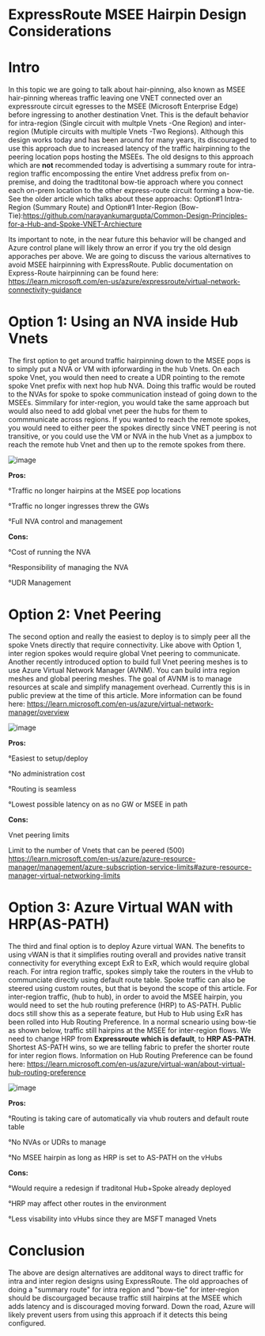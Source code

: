 # ExpressRoute MSEE Hairpin Design Considerations

# Intro
In this topic we are going to talk about hair-pinning, also known as MSEE hair-pinning whereas traffic leaving one VNET connected over an expressroute circuit egresses to the MSEE (Microsoft Enterprise Edge) before ingressing to another destination Vnet. This is the default behavior for intra-region (Single circuit with multple Vnets -One Region) and inter-region (Mutiple circuits with multiple Vnets -Two Regions). Although this design works today and has been around for many years, its discouraged to use this approach due to increased latency of the traffic hairpinning to the peering location pops hosting the MSEEs. The old designs to this approach which are **not** recommended today is advertising a summary route for intra-region traffic encompossing the entire Vnet address prefix from on-premise, and doing the tradtitonal bow-tie approach where you connect each on-prem location to the other express-route circuit forming a bow-tie. See the older article which talks about these approachs: Option#1 Intra-Region (Summary Route) and Option#1 Inter-Region (Bow-Tie):https://github.com/narayankumargupta/Common-Design-Principles-for-a-Hub-and-Spoke-VNET-Archiecture

Its important to note, in the near future this behavior will be changed and Azure control plane will likely throw an error if you try the old design apporaches per above. We are going to discuss the various alternatives to avoid MSEE hairpinning with ExpressRoute. Public documentation on Express-Route hairpinning can be found here: https://learn.microsoft.com/en-us/azure/expressroute/virtual-network-connectivity-guidance

# Option 1: Using an NVA inside Hub Vnets
The first option to get around traffic hairpinning down to the MSEE pops is to simply put a NVA or VM with ipforwarding in the hub Vnets. On each spoke Vnet, you would then need to create a UDR pointing to the remote spoke Vnet prefix with next hop hub NVA. Doing this traffic would be routed to the NVAs for spoke to spoke communication instead of going down to the MSEEs. Simmilary for inter-region, you would take the same approach but would also need to add global vnet peer the hubs for them to commmunicate across regions. If you wanted to reach the remote spokes, you would need to either peer the spokes directly since VNET peering is not transitive, or you could use the VM or NVA in the hub Vnet as a jumpbox to reach the remote hub Vnet and then up to the remote spokes from there.

![image](https://user-images.githubusercontent.com/55964102/220209806-21254dbe-987f-4237-a33e-abb32f4fb66b.png)

**Pros:**

 °Traffic no longer hairpins at the MSEE pop locations

 °Traffic no longer ingresses threw the GWs

 °Full NVA control and management

**Cons:**

 °Cost of running the NVA

 °Responsibility of managing the NVA

 °UDR Management 

# Option 2: Vnet Peering
The second option and really the easiest to deploy is to simply peer all the spoke Vnets directly that require connectivity. Like above with Option 1, inter region spokes would require global Vnet peering to communicate. Another recently introduced option to build full Vnet peering meshes is to use Azure Virtual Network Manager (AVNM). You can build intra region meshes and global peering meshes. The goal of AVNM is to manage resources at scale and simplify management overhead. Currently this is in public preview at the time of this article. More information can be found here: https://learn.microsoft.com/en-us/azure/virtual-network-manager/overview 

![image](https://user-images.githubusercontent.com/55964102/220211126-6a29401e-5121-4ba8-a862-cfb1eaf895b5.png)

**Pros:**

 °Easiest to setup/deploy

 °No administration cost

 °Routing is seamless

 °Lowest possible latency on as no GW or MSEE in path

**Cons:**

Vnet peering limits

Limit to the number of Vnets that can be peered (500)
https://learn.microsoft.com/en-us/azure/azure-resource-manager/management/azure-subscription-service-limits#azure-resource-manager-virtual-networking-limits

# Option 3: Azure Virtual WAN with HRP(AS-PATH)
The third and final option is to deploy Azure virtual WAN. The benefits to using vWAN is that it simplifies routing overall and provides native transit connectivity for everything except ExR to ExR, which would require global reach. For intra region traffic, spokes simply take the routers in the vHub to communciate directly using default route table. Spoke traffic can also be steered using custom routes, but that is beyond the scope of this article. For inter-region traffic, (hub to hub), in order to avoid the MSEE hairpin, you would need to set the hub routing preference (HRP) to AS-PATH. Public docs still show this as a seperate feature, but Hub to Hub using ExR has been rolled into Hub Routing Preference. In a normal scneario using bow-tie as shown below, traffic still hairpins at the MSEE for inter-region flows. We need to change HRP from **Expressroute which is default**, to **HRP AS-PATH**. Shortest AS-PATH wins, so we are telling fabric to prefer the shorter route for inter region flows. Information on Hub Routing Preference can be found here: https://learn.microsoft.com/en-us/azure/virtual-wan/about-virtual-hub-routing-preference

![image](https://user-images.githubusercontent.com/55964102/220211769-2de461ca-5ec6-4bfd-97c7-125e54c541fa.png)


**Pros:**

 °Routing is taking care of automatically via vhub routers and default route table

 °No NVAs or UDRs to manage

 °No MSEE hairpin as long as HRP is set to AS-PATH on the vHubs

**Cons:**

 °Would require a redesign if traditonal Hub+Spoke already deployed

 °HRP may affect other routes in the environment

 °Less visability into vHubs since they are MSFT managed Vnets

# Conclusion
The above are design alternatives are additonal ways to direct traffic for intra and inter region designs using ExpressRoute. The old approaches of doing a "summary route" for intra region and "bow-tie" for inter-region should be discourgaged because traffic still hairpins at the MSEE which adds latency and is discouraged moving forward. Down the road, Azure will likely prevent users from using this approach if it detects this being configured.





